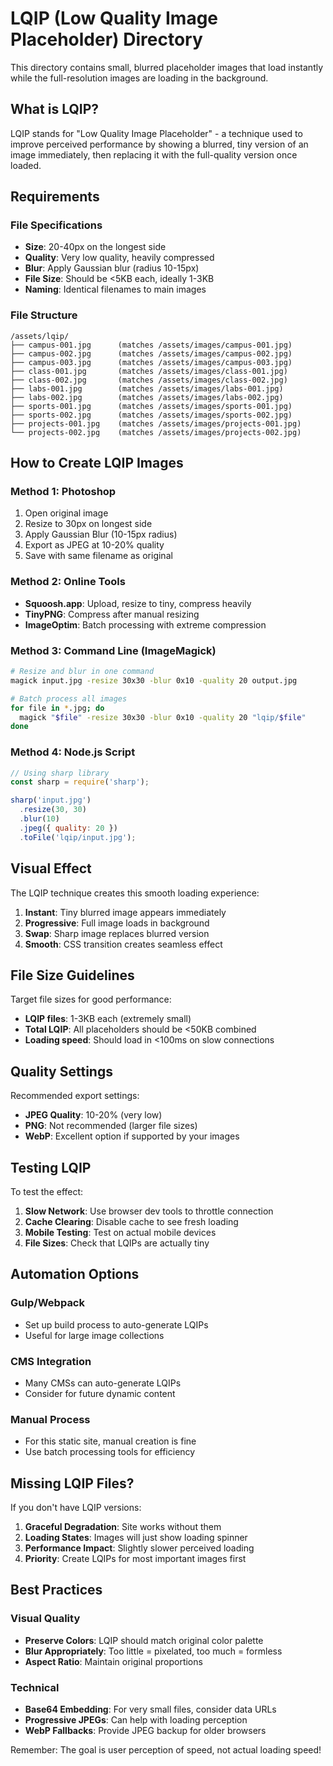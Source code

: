 # LQIP (Low Quality Image Placeholder) Directory

This directory contains small, blurred placeholder images that load instantly while the full-resolution images are loading in the background.

## What is LQIP?

LQIP stands for "Low Quality Image Placeholder" - a technique used to improve perceived performance by showing a blurred, tiny version of an image immediately, then replacing it with the full-quality version once loaded.

## Requirements

### File Specifications
- **Size**: 20-40px on the longest side
- **Quality**: Very low quality, heavily compressed
- **Blur**: Apply Gaussian blur (radius 10-15px)
- **File Size**: Should be <5KB each, ideally 1-3KB
- **Naming**: Identical filenames to main images

### File Structure
```
/assets/lqip/
├── campus-001.jpg      (matches /assets/images/campus-001.jpg)
├── campus-002.jpg      (matches /assets/images/campus-002.jpg)
├── campus-003.jpg      (matches /assets/images/campus-003.jpg)
├── class-001.jpg       (matches /assets/images/class-001.jpg)
├── class-002.jpg       (matches /assets/images/class-002.jpg)
├── labs-001.jpg        (matches /assets/images/labs-001.jpg)
├── labs-002.jpg        (matches /assets/images/labs-002.jpg)
├── sports-001.jpg      (matches /assets/images/sports-001.jpg)
├── sports-002.jpg      (matches /assets/images/sports-002.jpg)
├── projects-001.jpg    (matches /assets/images/projects-001.jpg)
└── projects-002.jpg    (matches /assets/images/projects-002.jpg)
```

## How to Create LQIP Images

### Method 1: Photoshop
1. Open original image
2. Resize to 30px on longest side
3. Apply Gaussian Blur (10-15px radius)
4. Export as JPEG at 10-20% quality
5. Save with same filename as original

### Method 2: Online Tools
- **Squoosh.app**: Upload, resize to tiny, compress heavily
- **TinyPNG**: Compress after manual resizing
- **ImageOptim**: Batch processing with extreme compression

### Method 3: Command Line (ImageMagick)
```bash
# Resize and blur in one command
magick input.jpg -resize 30x30 -blur 0x10 -quality 20 output.jpg

# Batch process all images
for file in *.jpg; do
  magick "$file" -resize 30x30 -blur 0x10 -quality 20 "lqip/$file"
done
```

### Method 4: Node.js Script
```javascript
// Using sharp library
const sharp = require('sharp');

sharp('input.jpg')
  .resize(30, 30)
  .blur(10)
  .jpeg({ quality: 20 })
  .toFile('lqip/input.jpg');
```

## Visual Effect

The LQIP technique creates this smooth loading experience:

1. **Instant**: Tiny blurred image appears immediately
2. **Progressive**: Full image loads in background
3. **Swap**: Sharp image replaces blurred version
4. **Smooth**: CSS transition creates seamless effect

## File Size Guidelines

Target file sizes for good performance:

- **LQIP files**: 1-3KB each (extremely small)
- **Total LQIP**: All placeholders should be <50KB combined
- **Loading speed**: Should load in <100ms on slow connections

## Quality Settings

Recommended export settings:

- **JPEG Quality**: 10-20% (very low)
- **PNG**: Not recommended (larger file sizes)
- **WebP**: Excellent option if supported by your images

## Testing LQIP

To test the effect:

1. **Slow Network**: Use browser dev tools to throttle connection
2. **Cache Clearing**: Disable cache to see fresh loading
3. **Mobile Testing**: Test on actual mobile devices
4. **File Sizes**: Check that LQIPs are actually tiny

## Automation Options

### Gulp/Webpack
- Set up build process to auto-generate LQIPs
- Useful for large image collections

### CMS Integration
- Many CMSs can auto-generate LQIPs
- Consider for future dynamic content

### Manual Process
- For this static site, manual creation is fine
- Use batch processing tools for efficiency

## Missing LQIP Files?

If you don't have LQIP versions:

1. **Graceful Degradation**: Site works without them
2. **Loading States**: Images will just show loading spinner
3. **Performance Impact**: Slightly slower perceived loading
4. **Priority**: Create LQIPs for most important images first

## Best Practices

### Visual Quality
- **Preserve Colors**: LQIP should match original color palette
- **Blur Appropriately**: Too little = pixelated, too much = formless
- **Aspect Ratio**: Maintain original proportions

### Technical
- **Base64 Embedding**: For very small files, consider data URLs
- **Progressive JPEGs**: Can help with loading perception
- **WebP Fallbacks**: Provide JPEG backup for older browsers

Remember: The goal is user perception of speed, not actual loading speed!

